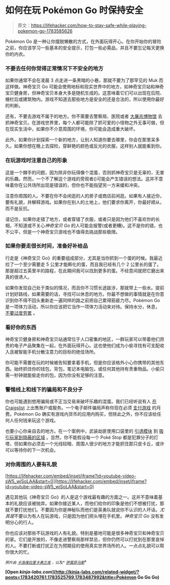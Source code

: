 # 如何在玩 Pokémon Go 时保持安全

> 原文：<https://lifehacker.com/how-to-stay-safe-while-playing-pokemon-go-1783585626>

Pokémon Go 是一种让你摆脱懒散的方式，在外面玩得开心。在你开始你的冒险之前，你应该学习一些基本的安全提示，打包一些必需品，并且不要忘记每天更换你的内衣。



### 不要去任何你觉得正常情况下不安全的地方

如果你通常不会在凌晨 3 点走进一条黑暗的小巷，那就不要为了那罕见的 Muk 而这样做。神奇宝贝 Go 可能会使用地标和现实世界中的地方，如神奇宝贝站和神奇宝贝健身房，但神奇宝贝本身大多是随机生成的。这意味着它们可以出现在后院、栅栏后或建筑物内。游戏不知道去那些地方是安全的还是合法的，所以使用你最好的判断。

还有，不要去游戏不属于的地方。你不需要去警察局、医院或者 [大屠杀博物馆](http://www.vox.com/2016/7/13/12161974/pokemon-go-holocaust-museum-remove-pokestop) 去抓神奇宝贝。在游戏世界里，每个人都可能除了抓可爱的小怪物之外无事可做，但在现实生活中，如果你不介意周围的环境，你可能会造成重大破坏。

此外，如果你计划探索一个新的地方，让别人知道你要去哪里，你会在那里呆多久。如果你想在晚上去探险，穿鲜艳的颜色或反光的衣服，这样别人就能看到你。

### **在玩游戏时注意自己的形象**

这是一个棘手的问题，因为除非你玩得像个混蛋，否则抓神奇宝贝是无辜的，无害的乐趣。然而，一个不了解这个游戏的旁观者()可能会产生错误的想法。这并不意味着你在公共场所出现是错误的，但你也不能指望另一方来缓和冲突。

注意你周围的人。不要在你不会闲逛的人的房子或商店前闲逛。如果有人接近你，要有礼貌，并解释游戏。如果你在别人的土地上，他们要求你离开，你最好顺从，而不是反抗。

请记住，如果你走错了地方，或者穿错了衣服，或者只是因为他们不喜欢你的长相，不知道或不关心*神奇宝贝 Go* 的人可能会报警(或者更糟)。这不是你的错，也不公平，但是一个神奇宝贝游戏也不值得去挑战那些极限。

### **如果你要走很长时间，准备好补给品**

行走是《神奇宝贝 Go》的重要组成部分，尤其是当你抓到一个蛋的时候。我最近捡了一个至少需要走 5 公里才能孵化的蛋，而且我已经有几个 2 公里长的蛋了。那是超过五英里半的路程，在此期间我可以找到更多的蛋。不经意间就把它磨出来真的很诱人。

如果你发现自己处于类似的情况，而且你不习惯长途跋涉，那就带上一些水。提前计划好路线，如果需要的话，寻找可以休息的地方。你最不想做的事情就是在你意识到你不得不回头重新走一遍同样的路之前把自己累得筋疲力尽。Pokémon Go 是一项体力活动，所以你应该把它当作一项体力活动来对待。保持水分，休息， [不要过度劳累](https://lifehacker.com/how-exercise-affects-your-body-and-how-to-pick-the-rig-507511853) 。

### **看好你的东西**

神奇宝贝健身房和神奇宝贝站通常位于人口密集的地区，一群玩家可以带着他们昂贵的电子产品聚集在一起，在外面玩得开心。这也使他们成为小偷寻找有可支配收入且被智能手机分散注意力的目标的绝佳场所。

你可能不需要在玩的时候被告知要拿着手机，但是你应该格外小心你携带的其他东西。始终抓住你的钱包，背包，笔记本电脑包，或任何其他持有贵重物品。小偷只需一秒钟就能偷走你的包，因为你没有足够的注意。

### **警惕线上和线下的骗局和不良分子**

你也可能遇到想用骗局或不正当交易来破坏乐趣的混蛋。我们已经听说有人 [在 Craigslist](http://www.theverge.com/2016/7/11/12154580/pokemon-go-account-buy-niantic-nintendo) 上出售账户或服务。一个电子邮件骗局声称你现在必须 [支付游戏](http://www.theverge.com/2016/7/12/12167532/pokemon-go-12-99-monthly-fee-scam-email) 的月费。Pokémon Go 确实有游戏内货币的应用内购买，但除此之外，你不应该给任何人任何钱来玩这个游戏。

也要小心你亲自去的地方。在一个案例中，武装劫匪使用口袋里的 [引诱模块](http://www.gottabemobile.com/2016/07/12/how-to-use-a-pokemon-go-lure-module/) 到 [吸引玩家到隐蔽的区域](https://www.theguardian.com/technology/2016/jul/10/pokemon-go-armed-robbers-dead-body) 。显然，你不能假设每一个 Poké Stop 都是犯罪分子的灯塔，但如果你必须去一个光线较暗、周围人很少的地方才能抓住那只皮卡丘，或许可以等待你的下一次机会。

### 对你周围的人要有礼貌

 [https://lifehacker.com/embed/inset/iframe?id=youtube-video-sW5_wjSoLAA&start=0](https://lifehacker.com/embed/inset/iframe?id=youtube-video-sW5_wjSoLAA&start=0) 

遇见其他玩《神奇宝贝 Go》的人是这个游戏最有趣的方面之一。这并不意味着基本的礼貌应该被抛弃。如果你接近某人，而他们给你的印象是他们不想被打扰，那就不要打扰他们。不要因为你是神秘队而他们是英勇队就说你不认识的人坏话。*尤其是*不要以为有人在玩游戏，只是因为他们把头埋在手机里。*神奇宝贝 Go* 没有发明分心的行人。

你也应该对那些不玩游戏的人有礼貌。特别是墓地可能是很多神奇宝贝和神奇宝贝的家。它们是开放的，不像走进警察局那样禁忌，但你仍然可以打扰到在那里哀悼的人。不要打断或打扰正在为预期目的使用真实世界场所的人。一点点礼貌可以帮你很大的忙。

<small>*照片由*</small> [<small>*卡洛维拉里卡*</small>](https://www.flickr.com/photos/sobermusings/8515302219/in/photolist-dYt9Fv-6o1pwG-mM3VYa-5VyAiE-9sGov9-iYCRRc-qjAGRF-oAdXUj-p6iXYD-rPzfKt-m9yfRA-fZrkPG-7g9eBs-cAws5W-42EMCg-s1V5zA-pfD632-td1nPd-rCCkLh-da6LFY-qtsY9X-7MDFF6-ijYkCq-5rU7FU-oyXn4u-r3tZAV-9D8qxc-q69oqJ-qRJYDS-qGVeSr-jxRHyj-6PtGhx-ozNvKQ-7kTsem-4Rsrc8-oRLb3A-4CRmRz-a2iRfq-6azKKU-rhEKsE-efVYhX-pL9yPr-q2HDUY-r9e3rm-mp9dJZ-5NaXd7-iYT2Gi-qqNNDu-qedQnv-edPJVt)<small></small>*[<small>*弗兰肯*</small>](https://www.flickr.com/photos/armydre2008/15976183843/in/photolist-qkL7Rz-6dvfry-eRXu9b-57XARs-jXtiMZ-hyNATm-34t63n-nKT3e-pGUeZC-oguaJG-fcsntu-6x5xBA-6NVkq6-8QZt9g-jYzFs5-dmrAYa-8y9KLg-ePAGTy-btmWmv-bvGYjD-jTKn88-o81vS-cCUsMu-o3FSB3-8daBxh-nLAJb4-pqMTCp-e1xFj-84a4C1-feodia-3qXQjL-8h4RgS-caThDq-ejGwUB-dUMU61-9S9dD-8vMYv3-6kDo8F-6kDo8z-kFQLL4-65BkpA-3hgvTn-7BwzFa-8dcQBV-7AUD3D-bDgB12-phaisa-b4i88-f4Gggm-2JKx12) <small>*，以及*</small> [<small>*伊莫菲乌斯*</small>](https://www.flickr.com/photos/sfj/639531865/)<small></small>*

**[Open *kinja-labs.com*](http://kinja-labs.com/related-widget/?posts=1783420761,1783525769,1783487992&title=Pokémon Go Go Go)**